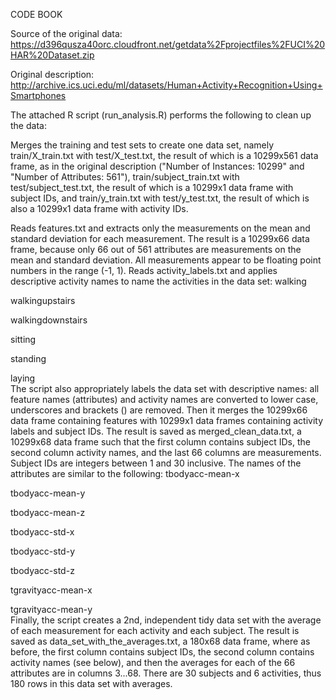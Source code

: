 CODE BOOK

Source of the original data: https://d396qusza40orc.cloudfront.net/getdata%2Fprojectfiles%2FUCI%20HAR%20Dataset.zip

Original description: http://archive.ics.uci.edu/ml/datasets/Human+Activity+Recognition+Using+Smartphones

The attached R script (run_analysis.R) performs the following to clean up the data:

Merges the training and test sets to create one data set, 
namely train/X_train.txt with test/X_test.txt, 
the result of which is a 10299x561 data frame, 
as in the original description ("Number of Instances: 10299" and "Number of Attributes: 561"),
train/subject_train.txt with test/subject_test.txt, the result of which is a 10299x1 data frame with subject IDs, 
and train/y_train.txt with test/y_test.txt, the result of which is also a 10299x1 data frame with activity IDs.

Reads features.txt and extracts only the measurements on the mean and standard deviation for each measurement.
The result is a 10299x66 data frame, because only 66 out of 561 attributes are measurements on the mean and standard deviation. 
All measurements appear to be floating point numbers in the range (-1, 1).
Reads activity_labels.txt and applies descriptive activity names to name the activities in the data set:
  walking  
  
  walkingupstairs  
  
  walkingdownstairs  
  
  sitting  
  
  standing  
  
  laying  
  The script also appropriately labels the data set with descriptive names: all feature names (attributes) and activity names are converted to lower case, 
  underscores and brackets () are removed. Then it merges the 10299x66 data frame containing features with 10299x1 data frames containing activity labels and subject IDs. The result is saved as merged_clean_data.txt, 
  a 10299x68 data frame such that the first column contains subject IDs, the second column activity names, and the last 66 columns are measurements. 
  Subject IDs are integers between 1 and 30 inclusive. The names of the attributes are similar to the following:
   tbodyacc-mean-x   
  
  tbodyacc-mean-y   
  
  tbodyacc-mean-z   
  
  tbodyacc-std-x  
  
  tbodyacc-std-y  
  
  tbodyacc-std-z  
  
  tgravityacc-mean-x  
  
  tgravityacc-mean-y  
  Finally, the script creates a 2nd, independent tidy data set with the average of each measurement for each activity and each subject. 
  The result is saved as data_set_with_the_averages.txt, 
  a 180x68 data frame, where as before, the first column contains subject IDs, 
  the second column contains activity names (see below), and then the averages for each of the 66 attributes are in columns 3...68. 
  There are 30 subjects and 6 activities, 
  thus 180 rows in this data set with averages.
